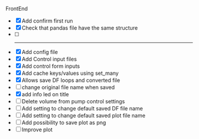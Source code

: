 FrontEnd
 - [x] Add confirm first run
 - [x] Check that pandas file have the same structure
 - [ ] -------------------
 - [x] Add config file
 - [x] Add Control input files
 - [x] Add control form inputs
 - [x] Add cache keys/values using set_many
 - [x] Allows save DF loops and converted file
 - [ ] change original file  name when saved
 - [x] add info led on title
 - [ ] Delete volume from pump control settings
 - [ ] Add setting to change default saved DF file name
 - [ ] Add setting to change default saved plot file name
 - [ ] Add possibility to save plot as png
 - [ ] Improve plot
